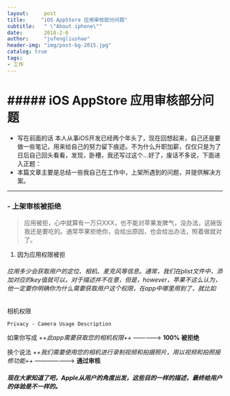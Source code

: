 ```yaml
---
layout:     post
title:     "iOS AppStore 应用审核部分问题"
subtitle:   " \"About iphone\""
date:       2018-2-6
author:     "jufengliushao"
header-img: "img/post-bg-2015.jpg"
catalog: true
tags:
- 工作
---
```

# ##### **iOS AppStore 应用审核部分问题**

- 写在前面的话
    本人从事iOS开发已经两个年头了，现在回想起来，自己还是要做一些笔记，用来给自己的努力留下痕迹。不为什么升职加薪，仅仅只是为了日后自己回头看看，发现，卧槽，我还写过这个…好了，废话不多说，下面进入正题：
- 本篇文章主要是总结一些我自己在工作中，上架所遇到的问题，并提供解决方案。

---

### - 上架审核被拒绝
> 应用被拒，心中就算有一万只XXX，也不能对苹果发脾气，没办法，这碗饭我还是要吃的。通常苹果拒绝你，会给出原因，也会给出办法，照着做就对了。

1. 因为应用权限被拒
###### 应用多少会获取用户的定位、相机、麦克风等信息。通常，我们在plist文件中，添加对应的key值就可以，对于描述并不在意，但是，however，苹果不这么认为，他一定要你明确你为什么需要获取用户这个权限，在app中哪里用到了，就比如

相机权限 
```
Privacy - Camera Usage Description
```
如果你写成  *++此app需要获取您的相机权限++* —————> **100% 被拒绝**

换个说法  *++我们需要使用您的相机进行录制视频和拍摄照片，用以视频和拍照报修功能++* ———————> **通过审核**


##### 现在大家知道了吧，Apple从用户的角度出发，这些目的一样的描述，最终给用户的体验是不一样的。
